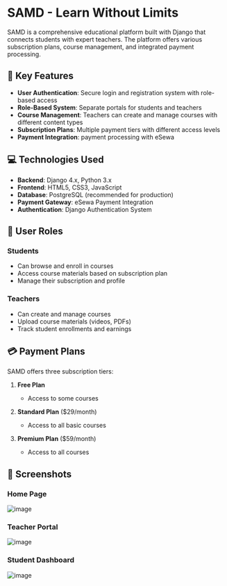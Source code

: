 # SAMD - Learn Without Limits

SAMD is a comprehensive educational platform built with Django that connects students with expert teachers. The platform offers various subscription plans, course management, and integrated payment processing.

## 🚀 Key Features

- **User Authentication**: Secure login and registration system with role-based access
- **Role-Based System**: Separate portals for students and teachers
- **Course Management**: Teachers can create and manage courses with different content types
- **Subscription Plans**: Multiple payment tiers with different access levels
- **Payment Integration**:  payment processing with eSewa

## 💻 Technologies Used

- **Backend**: Django 4.x, Python 3.x
- **Frontend**: HTML5, CSS3, JavaScript
- **Database**: PostgreSQL (recommended for production)
- **Payment Gateway**: eSewa Payment Integration
- **Authentication**: Django Authentication System

## 👥 User Roles

### Students
- Can browse and enroll in courses
- Access course materials based on subscription plan
- Manage their subscription and profile

### Teachers
- Can create and manage courses
- Upload course materials (videos, PDFs)
- Track student enrollments and earnings

## 💳 Payment Plans

SAMD offers three subscription tiers:

1. **Free Plan**
   - Access to some courses

2. **Standard Plan** ($29/month)
   - Access to all basic courses
     
3. **Premium Plan** ($59/month)
   - Access to all courses

## 📸 Screenshots

### Home Page
![image](https://github.com/user-attachments/assets/e8475cc4-ba95-47f8-82ca-d91828e61b71)

### Teacher Portal
![image](https://github.com/user-attachments/assets/2040fea9-f9e9-4467-aa0f-8bd0d793eab7)


### Student Dashboard
![image](https://github.com/user-attachments/assets/5e2bf851-f089-49e3-85ed-92d7f2c772c9)


